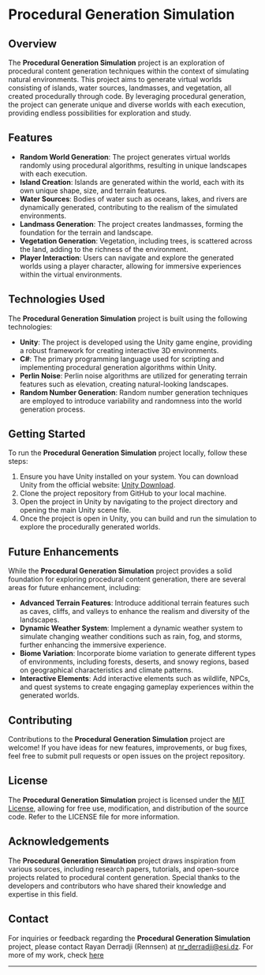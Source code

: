 # Procedural Generation Simulation

## Overview

The **Procedural Generation Simulation** project is an exploration of procedural content generation techniques within the context of simulating natural environments. This project aims to generate virtual worlds consisting of islands, water sources, landmasses, and vegetation, all created procedurally through code. By leveraging procedural generation, the project can generate unique and diverse worlds with each execution, providing endless possibilities for exploration and study.

## Features

- **Random World Generation**: The project generates virtual worlds randomly using procedural algorithms, resulting in unique landscapes with each execution.
- **Island Creation**: Islands are generated within the world, each with its own unique shape, size, and terrain features.
- **Water Sources**: Bodies of water such as oceans, lakes, and rivers are dynamically generated, contributing to the realism of the simulated environments.
- **Landmass Generation**: The project creates landmasses, forming the foundation for the terrain and landscape.
- **Vegetation Generation**: Vegetation, including trees, is scattered across the land, adding to the richness of the environment.
- **Player Interaction**: Users can navigate and explore the generated worlds using a player character, allowing for immersive experiences within the virtual environments.

## Technologies Used

The **Procedural Generation Simulation** project is built using the following technologies:

- **Unity**: The project is developed using the Unity game engine, providing a robust framework for creating interactive 3D environments.
- **C#**: The primary programming language used for scripting and implementing procedural generation algorithms within Unity.
- **Perlin Noise**: Perlin noise algorithms are utilized for generating terrain features such as elevation, creating natural-looking landscapes.
- **Random Number Generation**: Random number generation techniques are employed to introduce variability and randomness into the world generation process.

## Getting Started

To run the **Procedural Generation Simulation** project locally, follow these steps:

1. Ensure you have Unity installed on your system. You can download Unity from the official website: [Unity Download](https://unity.com/products).
2. Clone the project repository from GitHub to your local machine.
3. Open the project in Unity by navigating to the project directory and opening the main Unity scene file.
4. Once the project is open in Unity, you can build and run the simulation to explore the procedurally generated worlds.

## Future Enhancements

While the **Procedural Generation Simulation** project provides a solid foundation for exploring procedural content generation, there are several areas for future enhancement, including:

- **Advanced Terrain Features**: Introduce additional terrain features such as caves, cliffs, and valleys to enhance the realism and diversity of the landscapes.
- **Dynamic Weather System**: Implement a dynamic weather system to simulate changing weather conditions such as rain, fog, and storms, further enhancing the immersive experience.
- **Biome Variation**: Incorporate biome variation to generate different types of environments, including forests, deserts, and snowy regions, based on geographical characteristics and climate patterns.
- **Interactive Elements**: Add interactive elements such as wildlife, NPCs, and quest systems to create engaging gameplay experiences within the generated worlds.

## Contributing

Contributions to the **Procedural Generation Simulation** project are welcome! If you have ideas for new features, improvements, or bug fixes, feel free to submit pull requests or open issues on the project repository.

## License

The **Procedural Generation Simulation** project is licensed under the [MIT License](LICENSE), allowing for free use, modification, and distribution of the source code. Refer to the LICENSE file for more information.

## Acknowledgements

The **Procedural Generation Simulation** project draws inspiration from various sources, including research papers, tutorials, and open-source projects related to procedural content generation. Special thanks to the developers and contributors who have shared their knowledge and expertise in this field.

## Contact

For inquiries or feedback regarding the **Procedural Generation Simulation** project, please contact Rayan Derradji (Rennsen) at nr_derradji@esi.dz. For more of my work, check [here](https://ren-s-portfolio.web.app)

---
